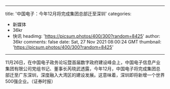 
---
title: '中国电子：今年12月将完成集团总部迁至深圳'
categories: 
 - 新媒体
 - 36kr
 - 快讯
headimg: 'https://picsum.photos/400/300?random=8425'
author: 36kr
comments: false
date: Sat, 27 Nov 2021 08:00:24 GMT
thumbnail: 'https://picsum.photos/400/300?random=8425'
---

<div>   
11月26日，在中国电子政务论坛暨首届数字政府建设峰会上，中国电子信息产业集团有限公司党组书记、董事长芮晓武透露，今年12月，中国电子将完成集团总部迁至广东深圳，深度融入大湾区的建设发展。这意味着，深圳即将新增一个世界500强企业。（证券时报）  
</div>
            